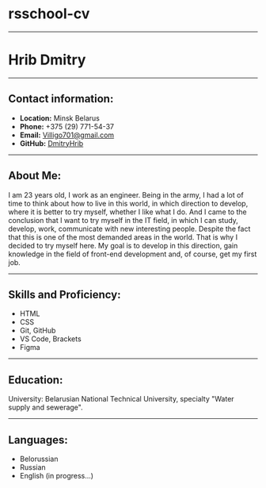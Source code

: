# rsschool-cv
___
# Hrib Dmitry
___
## Contact information:

* **Location:** Minsk Belarus
* **Phone:** +375 (29) 771-54-37
* **Email:** Villigo701@gmail.com
* **GitHub:** [DmitryHrib](https://github.com/DmitryHrib/rsschool-cv/tree/main)
___
## About Me:
I am 23 years old, I work as an engineer. Being in the army, I had a lot of time to think about how to live in this world, in which direction to develop, where it is better to try myself, whether I like what I do. And I came to the conclusion that I want to try myself in the IT field, in which I can study, develop, work, communicate with new interesting people. Despite the fact that this is one of the most demanded areas in the world. That is why I decided to try myself here. My goal is to develop in this direction, gain knowledge in the field of front-end development and, of course, get my first job.
___
## Skills and Proficiency:
* HTML
* CSS
* Git, GitHub
* VS Code, Brackets
* Figma
___
## Education:
University: Belarusian National Technical University, specialty "Water supply and sewerage".
___
## Languages:
* Belorussian
* Russian
* English (in progress...)

